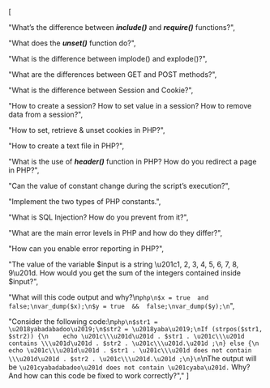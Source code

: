 [

"What’s the difference between ***include()*** and ***require()*** functions?",

"What does the ***unset()*** function do?",

"What is the difference between implode() and explode()?",

"What are the differences between GET and POST methods?",

"What is the difference between Session and Cookie?",

"How to create a session? How to set value in a session? How to remove data from a session?",

"How to set, retrieve & unset cookies in PHP?",

"How to create a text file in PHP?",

"What is the use of ***header()*** function in PHP? How do you redirect a page in PHP?",

"Can the value of constant change during the script’s execution?",

"Implement the two types of PHP constants.",

"What is SQL Injection? How do you prevent from it?",

"What are the main error levels in PHP and how do they differ?",

"How can you enable error reporting in PHP?",

"The value of the variable $input is a string \u201c1, 2, 3, 4, 5, 6, 7, 8, 9\u201d. How would you get the sum of the integers contained inside $input?",

"What will this code output and why?\n```php\n$x = true  and  false;\nvar_dump($x);\n$y = true  &&  false;\nvar_dump($y);\n```",

"Consider the following code:\n```php\n$str1 = \u2018yabadabadoo\u2019;\n$str2 = \u2018yaba\u2019;\nIf (strpos($str1, $str2)) {\n    echo \u201c\\\u201d\u201d . $str1 . \u201c\\\u201d contains \\\u201d\u201d . $str2 . \u201c\\\u201d.\u201d ;\n} else {\n    echo \u201c\\\u201d\u201d . $str1 . \u201c\\\u201d does not contain \\\u201d\u201d . $str2 . \u201c\\\u201d.\u201d ;\n}\n```\nThe output will be `\u201cyabadabadoo\u201d does not contain \u201cyaba\u201d.` Why? And how can this code be fixed to work correctly?\","
]